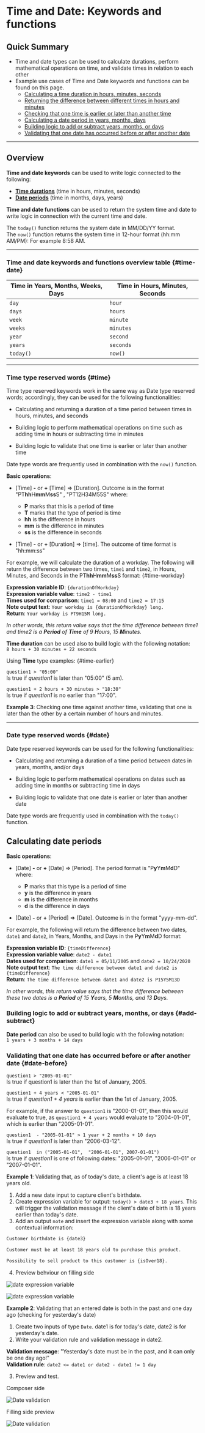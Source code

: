 # Time and Date: Keywords and functions

## Quick Summary

* Time and date types can be used to calculate durations, perform mathematical operations on time, and validate times in relation to each other
* Example use cases of Time and Date keywords and functions can be found on this page.
  * [Calculating a time duration in hours, minutes, seconds](#time)
  * [Returning the difference between different times in hours and minutes](#time-workday)
  * [Checking that one time is earlier or later than another time](#time-earlier)
  * [Calculating a date period in years, months, days](#date)
  * [Building logic to add or subtract years, months, or days](#add-subtract)
  * [Validating that one date has occurred before or after another date](#date-before)

---

## Overview  


**Time and date keywords** can be used to write logic connected to the following:

* [**Time durations**](#time) (time in hours, minutes, seconds)
* [**Date periods**](#date) (time in months, days, years)


**Time and date functions** can be used to return the system time and date to write logic in connection with the current time and date.

The `today()` function returns the system date in MM/DD/YY format.  
The `now()` function returns the system time in 12-hour format (hh:mm AM/PM): For example 8:58 AM.

---

### Time and date keywords and functions overview table {#time-date}

| Time in Years, Months, Weeks, Days    |  Time in Hours, Minutes, Seconds  |
|---------------------------------------|-----------------------------------|
| `day`                                 |  `hour`                           |
| `days`                                |  `hours`                          |
| `week`                                |  `minute`                         |
| `weeks`                               |  `minutes`                        |
| `year`                                |  `second`                         |
| `years`                               |  `seconds`                        |
| `today()`                             |  `now()`                          |


---

### Time type reserved words {#time}

Time type reserved keywords work in the same way as Date type reserved words; accordingly, they can be used for the following functionalities:

* Calculating and returning a duration of a time period between times in hours, minutes, and seconds

* Building logic to perform mathematical operations on time such as adding time in hours or subtracting time in minutes

* Building logic to validate that one time is earlier or later than another time

Date type words are frequently used in combination with the `now()` function.

**Basic operations**:  

* [Time] **-** or **+** [Time] => [Duration]. Outcome is in the format "PT**hh**H**mm**M**ss**S" , "PT12H34M55S" where:
  * **P** marks that this is a period of time
  * **T** marks that the type of period is time
  * **hh** is the difference in hours
  * **mm** is the difference in minutes
  * **ss** is the difference in seconds

* [Time] **-** or **+** [Duration] => [time]. The outcome of time format is "hh:mm:ss"

For example, we will calculate the duration of a workday. The following will return the difference between two times, `time1` and `time2`, in Hours, Minutes, and Seconds in the PT**hh**H**mm**M**ss**S format: {#time-workday}

**Expression variable ID**: `{durationOfWorkday}`  
**Expression variable value**: `time2 - time1`  
**Times used for comparison**: `time1 = 08:00` and `time2 = 17:15`  
**Note output text**: `Your workday is {durationOfWorkday} long.`  
**Return**: `Your workday is PT9H15M long.`

*In other words, this return value says that the time difference between time1 and time2 is a **Period** of **Time** of 9 **H**ours, 15 **M**inutes.*

**Time duration** can be used also to build logic with the following notation:  
`8 hours + 30 minutes + 22 seconds`

Using **Time** type examples: {#time-earlier}

`question1 > "05:00"`  
Is true if *question1* is later than "05:00" (5 am).

`question1 + 2 hours + 30 minutes > "18:30"`  
Is true if *question1* is no earlier than "17:00".

**Example 3**: Checking one time against another time, validating that one is later than the other by a certain number of hours and minutes.

---

### Date type reserved words {#date}

Date type reserved keywords can be used for the following functionalities:

* Calculating and returning a duration of a time period between dates in years, months, and/or days

* Building logic to perform mathematical operations on dates such as adding time in months or subtracting time in days

* Building logic to validate that one date is earlier or later than another date

Date type words are frequently used in combination with the `today()` function.

## Calculating date periods

**Basic operations**:  

* [Date] **-** or **+** [Date] => [Period]. The period format is "P**y**Y**m**M**d**D" where:

  * **P** marks that this type is a period of time
  * **y** is the difference in years  
  * **m** is the difference in months
  * **d** is the difference in days

* [Date] **-** or **+** [Period] => [Date]. Outcome is in the format "yyyy-mm-dd".

For example, the following will return the difference between two dates, `date1` and `date2`, in Years, Months, and Days in the P**y**Y**m**M**d**D format:

**Expression variable ID**: `{timeDifference}`  
**Expression variable value**: `date2 - date1`  
**Dates used for comparison**: `date1 = 05/11/2005` and `date2 = 10/24/2020`  
**Note output text**: `The time difference between date1 and date2 is {timeDifference}`  
**Return**: `The time difference between date1 and date2 is P15Y5M13D`

*In other words, this return value says that the time difference between these two dates is a **Period** of 15 **Y**ears, 5 **M**onths, and 13 **D**ays.*

### Building logic to add or subtract years, months, or days {#add-subtract}

**Date period** can also be used to build logic with the following notation:  
 `1 years + 3 months + 14 days`

### Validating that one date has occurred before or after another date {#date-before}

`question1 > "2005-01-01" `  
Is true if question1 is later than the 1st of January, 2005.

`question1 + 4 years < "2005-01-01" `  
Is true if *question1 + 4 years* is earlier than the 1st of January, 2005.  

For example, if the answer to `question1` is "2000-01-01", then this would evaluate to true, as `question1 + 4 years`  would evaluate to "2004-01-01", which is earlier than "2005-01-01".

`question1  - "2005-01-01" > 1 year + 2 months + 10 days`  
Is true if *question1* is later than "2006-03-12".

`question1  in ("2005-01-01",  "2006-01-01", 2007-01-01")`  
Is true if *question1* is one of following dates: "2005-01-01", "2006-01-01" or "2007-01-01".

**Example 1**: Validating that, as of today's date, a client's age is at least 18 years old.

1. Add a new date input to capture client's birthdate.
2. Create expression variable for output: `today() > date3 + 18 years`. This will trigger the validation message if the client's date of birth is 18 years earlier than today's date.
3. Add an output `note` and insert the expression variable along with some contextual information:

```markdown
Customer birthdate is {date3}

Customer must be at least 18 years old to purchase this product.

Possibility to sell product to this customer is {isOver18}.
```

4. Preview behviour on filling side

![date expression variable](/expressions/date-expression-variable2.png)

![date expression variable](/expressions/date-expression-variable1.png)

**Example 2**: Validating that an entered date is both in the past and one day ago (checking for yesterday's date)

1. Create two inputs of type `Date`. date1 is for today's date, date2 is for yesterday's date.
2. Write your validation rule and validation message in date2.

**Validation message**: "Yesterday's date must be in the past, and it can only be one day ago!"  
**Validation rule**: `date2 <= date1 or date2 - date1 != 1 day`  

3. Preview and test.

Composer side

![Date validation](/expressions/date-validation.png)

Filling side preview

![Date validation](/expressions/date-validation2.png)


